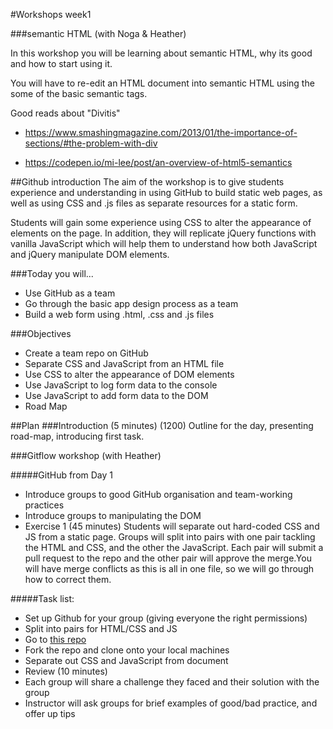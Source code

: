 #Workshops week1

###semantic HTML (with Noga & Heather)

In this workshop you will be learning about semantic HTML, why its good and how to start using it.

You will have to re-edit an HTML document into semantic HTML using the some of the basic semantic tags.

Good reads about "Divitis" 
- https://www.smashingmagazine.com/2013/01/the-importance-of-sections/#the-problem-with-div

- https://codepen.io/mi-lee/post/an-overview-of-html5-semantics


##Github introduction
The aim of the workshop is to give students experience and understanding in using GitHub to build static web pages, as well as using CSS and .js files as separate resources for a static form.

Students will gain some experience using CSS to alter the appearance of elements on the page. In addition, they will replicate jQuery functions with vanilla JavaScript which will help them to understand how both JavaScript and jQuery manipulate DOM elements.


###Today you will...
* Use GitHub as a team
* Go through the basic app design process as a team
* Build a web form using .html, .css and .js files

###Objectives
* Create a team repo on GitHub
* Separate CSS and JavaScript from an HTML file
* Use CSS to alter the appearance of DOM elements
* Use JavaScript to log form data to the console
* Use JavaScript to add form data to the DOM
* Road Map

##Plan
###Introduction (5 minutes) (1200)
Outline for the day, presenting road-map, introducing first task.

###Gitflow workshop (with Heather)

#####GitHub from Day 1
* Introduce groups to good GitHub organisation and team-working practices
* Introduce groups to manipulating the DOM
* Exercise 1 (45 minutes)
Students will separate out hard-coded CSS and JS from a static page. Groups will split into pairs with one pair tackling the HTML and CSS, and the other the JavaScript. Each pair will submit a pull request to the repo and the other pair will approve the merge.You will have merge conflicts as this is all in one file, so we will go through how to correct them.

#####Task list:
* Set up Github for your group (giving everyone the right permissions)
* Split into pairs for HTML/CSS and JS
* Go to [this repo](https://github.com/katbow/FAC8day1)
* Fork the repo and clone onto your local machines
* Separate out CSS and JavaScript from document
* Review (10 minutes)
* Each group will share a challenge they faced and their solution with the group
* Instructor will ask groups for brief examples of good/bad practice, and offer up tips




